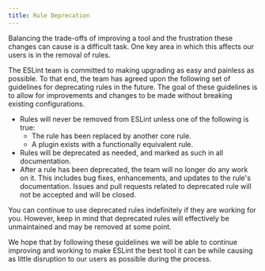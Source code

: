 ```yaml
---
title: Rule Deprecation
---
```


Balancing the trade-offs of improving a tool and the frustration these changes can cause is a difficult task. One key area in which this affects our users is in the removal of rules.

The ESLint team is committed to making upgrading as easy and painless as possible. To that end, the team has agreed upon the following set of guidelines for deprecating rules in the future. The goal of these guidelines is to allow for improvements and changes to be made without breaking existing configurations.

- Rules will never be removed from ESLint unless one of the following is true:
    - The rule has been replaced by another core rule.
    - A plugin exists with a functionally equivalent rule.
- Rules will be deprecated as needed, and marked as such in all documentation.
- After a rule has been deprecated, the team will no longer do any work on it. This includes bug fixes, enhancements, and updates to the rule's documentation. Issues and pull requests related to deprecated rule will not be accepted and will be closed.

You can continue to use deprecated rules indefinitely if they are working for you. However, keep in mind that deprecated rules will effectively be unmaintained and may be removed at some point.

We hope that by following these guidelines we will be able to continue improving and working to make ESLint the best tool it can be while causing as little disruption to our users as possible during the process.
